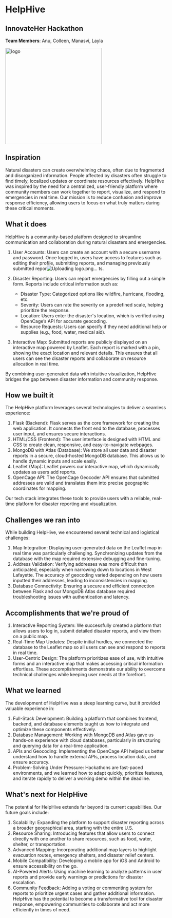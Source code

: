 # HelpHive
## **InnovateHer Hackathon**
**Team Members**: Anu, Colleen, Manasvi, Layla

<img src="https://github.com/user-attachments/assets/aafec10a-ec71-4434-b4bc-d0d53748c60e" alt="logo" width="300">


## Inspiration
Natural disasters can create overwhelming chaos, often due to fragmented and disorganized information. People affected by disasters often struggle to find timely, localized updates or coordinate resources effectively. HelpHive was inspired by the need for a centralized, user-friendly platform where community members can work together to report, visualize, and respond to emergencies in real time. Our mission is to reduce confusion and improve response efficiency, allowing users to focus on what truly matters during these critical moments.


## What it does
HelpHive is a community-based platform designed to streamline communication and collaboration during natural disasters and emergencies.

1. User Accounts: Users can create an account with a secure username and password. Once logged in, users have access to features such as editing their profile, submitting reports, and managing previously submitted repor![Uploading logo.png…]()
ts.

2. Disaster Reporting: Users can report emergencies by filling out a simple form. Reports include critical information such as:

    - Disaster Type: Categorized options like wildfire, hurricane, flooding, etc.
    - Severity: Users can rate the severity on a predefined scale, helping prioritize the response.
    - Location: Users enter the disaster's location, which is verified using OpenCage’s API for accurate geocoding.
    - Resource Requests: Users can specify if they need additional help or supplies (e.g., food, water, medical aid).
   
3. Interactive Map: Submitted reports are publicly displayed on an interactive map powered by Leaflet. Each report is marked with a pin, showing the exact location and relevant details. This        ensures that all users can see the disaster reports and collaborate on resource allocation in real time.

By combining user-generated data with intuitive visualization, HelpHive bridges the gap between disaster information and community response.

## How we built it

The HelpHive platform leverages several technologies to deliver a seamless experience:

1. Flask (Backend): Flask serves as the core framework for creating the web application. It connects the front end to the database, processes user input, and ensures secure interactions.
2. HTML/CSS (Frontend): The user interface is designed with HTML and CSS to create clean, responsive, and easy-to-navigate webpages.
3. MongoDB with Atlas (Database): We store all user data and disaster reports in a secure, cloud-hosted MongoDB database. This allows us to handle dynamic inputs and scale easily.
4. Leaflet (Map): Leaflet powers our interactive map, which dynamically updates as users add reports.
5. OpenCage API: The OpenCage Geocoder API ensures that submitted addresses are valid and translates them into precise geographic coordinates for mapping.

Our tech stack integrates these tools to provide users with a reliable, real-time platform for disaster reporting and visualization.

## Challenges we ran into

While building HelpHive, we encountered several technical and logistical challenges:

1. Map Integration: Displaying user-generated data on the Leaflet map in real time was particularly challenging. Synchronizing updates from the database with the map required extensive debugging and fine-tuning.
2. Address Validation: Verifying addresses was more difficult than anticipated, especially when narrowing down to locations in West Lafayette. The accuracy of geocoding varied depending on how users inputted their addresses, leading to inconsistencies in mapping.
3. Database Connectivity: Ensuring a secure and efficient connection between Flask and our MongoDB Atlas database required troubleshooting issues with authentication and latency.
   
## Accomplishments that we're proud of

1. Interactive Reporting System: We successfully created a platform that allows users to log in, submit detailed disaster reports, and view them on a public map.
2. Real-Time Map Updates: Despite initial hurdles, we connected the database to the Leaflet map so all users can see and respond to reports in real time.
3. User-Centric Design: The platform prioritizes ease of use, with intuitive forms and an interactive map that makes accessing critical information effortless.
These accomplishments demonstrate our ability to overcome technical challenges while keeping user needs at the forefront.

## What we learned

The development of HelpHive was a steep learning curve, but it provided valuable experience in:

1. Full-Stack Development: Building a platform that combines frontend, backend, and database elements taught us how to integrate and optimize these components effectively.
2. Database Management: Working with MongoDB and Atlas gave us hands-on experience with cloud databases, particularly in structuring and querying data for a real-time application.
3. APIs and Geocoding: Implementing the OpenCage API helped us better understand how to handle external APIs, process location data, and ensure accuracy.
4. Problem-Solving Under Pressure: Hackathons are fast-paced environments, and we learned how to adapt quickly, prioritize features, and iterate rapidly to deliver a working demo within the deadline.

## What's next for HelpHive

The potential for HelpHive extends far beyond its current capabilities. Our future goals include:

1. Scalability: Expanding the platform to support disaster reporting across a broader geographical area, starting with the entire U.S.
2. Resource Sharing: Introducing features that allow users to connect directly with one another to share resources, such as food, water, shelter, or transportation.
3. Advanced Mapping: Incorporating additional map layers to highlight evacuation routes, emergency shelters, and disaster relief centers.
4. Mobile Compatibility: Developing a mobile app for iOS and Android to ensure accessibility on the go.
5. AI-Powered Alerts: Using machine learning to analyze patterns in user reports and provide early warnings or predictions for disaster escalation.
6. Community Feedback: Adding a voting or commenting system for reports to prioritize urgent cases and gather additional information.
HelpHive has the potential to become a transformative tool for disaster response, empowering communities to collaborate and act more efficiently in times of need.

